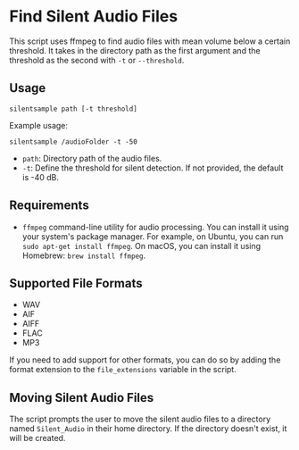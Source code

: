 # Find Silent Audio Files

This script uses ffmpeg to find audio files with mean volume below a certain threshold. It takes in the directory path as the first argument and the threshold as the second with `-t` or `--threshold`.

## Usage

```shell
silentsample path [-t threshold]
```

Example usage: 
```shell
silentsample /audioFolder -t -50
```

- `path`: Directory path of the audio files.
- `-t`: Define the threshold for silent detection. If not provided, the default is -40 dB.

## Requirements

- `ffmpeg` command-line utility for audio processing. You can install it using your system's package manager. For example, on Ubuntu, you can run `sudo apt-get install ffmpeg`. On macOS, you can install it using Homebrew: `brew install ffmpeg`.

## Supported File Formats

- WAV
- AIF
- AIFF
- FLAC
- MP3

If you need to add support for other formats, you can do so by adding the format extension to the `file_extensions` variable in the script.

## Moving Silent Audio Files

The script prompts the user to move the silent audio files to a directory named `Silent_Audio` in their home directory. If the directory doesn't exist, it will be created.
